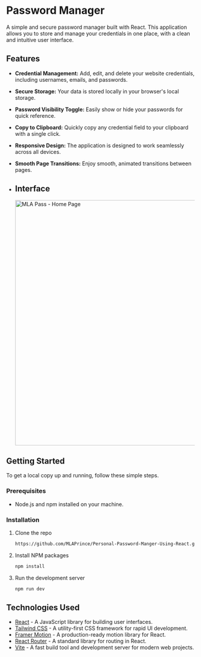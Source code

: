 # Password Manager

A simple and secure password manager built with React. This application allows you to store and manage your credentials in one place, with a clean and intuitive user interface.

## Features

- **Credential Management:** Add, edit, and delete your website credentials, including usernames, emails, and passwords.
- **Secure Storage:** Your data is stored locally in your browser's local storage.
- **Password Visibility Toggle:** Easily show or hide your passwords for quick reference.
- **Copy to Clipboard:** Quickly copy any credential field to your clipboard with a single click.
- **Responsive Design:** The application is designed to work seamlessly across all devices.
- **Smooth Page Transitions:** Enjoy smooth, animated transitions between pages.

- ## Interface
  <img width="1342" height="653" alt="MLA Pass - Home Page" src="https://github.com/user-attachments/assets/7c1871f5-4f20-496f-90df-e3425f69f5a4" />


## Getting Started

To get a local copy up and running, follow these simple steps.

### Prerequisites

- Node.js and npm installed on your machine.

### Installation

1.  Clone the repo
    ```sh
    https://github.com/MLAPrince/Personal-Password-Manger-Using-React.git
    ```
2.  Install NPM packages
    ```sh
    npm install
    ```
3.  Run the development server
    ```sh
    npm run dev
    ```

## Technologies Used

- [React](https://reactjs.org/) - A JavaScript library for building user interfaces.
- [Tailwind CSS](https://tailwindcss.com/) - A utility-first CSS framework for rapid UI development.
- [Framer Motion](https://www.framer.com/motion/) - A production-ready motion library for React.
- [React Router](https://reactrouter.com/) - A standard library for routing in React.
- [Vite](https://vitejs.dev/) - A fast build tool and development server for modern web projects.
